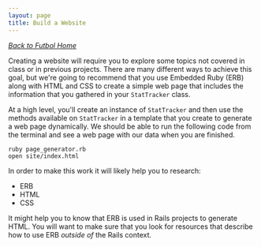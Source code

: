```yaml
---
layout: page
title: Build a Website
---
```


_[Back to Futbol Home](../index)_

Creating a website will require you to explore some topics not covered in class or in previous projects. There are many different ways to achieve this goal, but we're going to recommend that you use Embedded Ruby (ERB) along with HTML and CSS to create a simple web page that includes the information that you gathered in your `StatTracker` class.

At a high level, you'll create an instance of `StatTracker` and then use the methods available on `StatTracker` in a template that you create to generate a web page dynamically. We should be able to run the following code from the terminal and see a web page with our data when you are finished.

```
ruby page_generator.rb
open site/index.html
```

In order to make this work it will likely help you to research:

* ERB
* HTML
* CSS

It might help you to know that ERB is used in Rails projects to generate HTML. You will want to make sure that you look for resources that describe how to use ERB *outside of* the Rails context.
